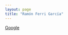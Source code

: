 ```yaml
---
layout: page
title: "Ramón Ferri García"
---
```


[Google](https://www.google.com/search?q=Ram%C3%B3n+Ferri+Garc%C3%ADa)
